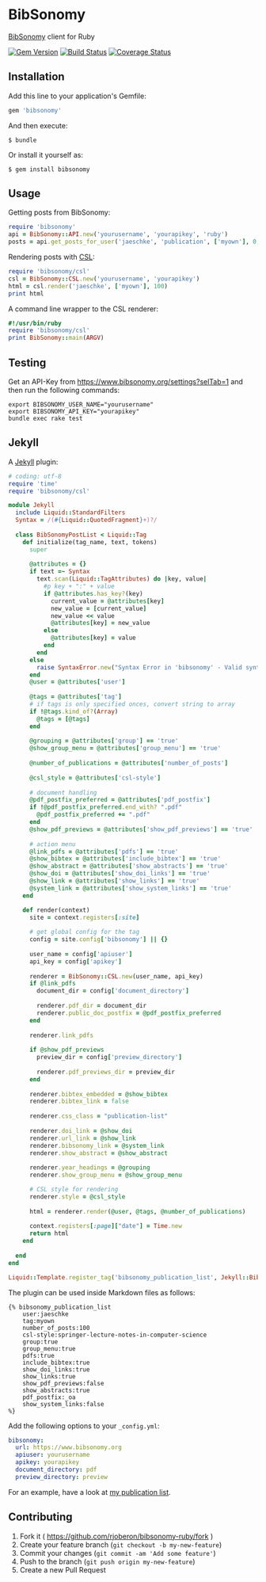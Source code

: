 # BibSonomy

[BibSonomy](https://www.bibsonomy.org/) client for Ruby

[![Gem Version](https://badge.fury.io/rb/bibsonomy.svg)](http://badge.fury.io/rb/bibsonomy)
[![Build Status](https://travis-ci.org/rjoberon/bibsonomy-ruby.svg?branch=master)](https://travis-ci.org/rjoberon/bibsonomy-ruby)
[![Coverage Status](https://coveralls.io/repos/rjoberon/bibsonomy-ruby/badge.svg)](https://coveralls.io/r/rjoberon/bibsonomy-ruby)

## Installation

Add this line to your application's Gemfile:

```ruby
gem 'bibsonomy'
```

And then execute:

    $ bundle

Or install it yourself as:

    $ gem install bibsonomy

## Usage

Getting posts from BibSonomy:

```ruby
require 'bibsonomy'
api = BibSonomy::API.new('yourusername', 'yourapikey', 'ruby')
posts = api.get_posts_for_user('jaeschke', 'publication', ['myown'], 0, 20)
```

Rendering posts with [CSL](http://citationstyles.org/):

```ruby
require 'bibsonomy/csl'
csl = BibSonomy::CSL.new('yourusername', 'yourapikey')
html = csl.render('jaeschke', ['myown'], 100)
print html
```

A command line wrapper to the CSL renderer:

```ruby
#!/usr/bin/ruby
require 'bibsonomy/csl'
print BibSonomy::main(ARGV)
```

## Testing

Get an API-Key from <https://www.bibsonomy.org/settings?selTab=1> and
then run the following commands:

```shell
export BIBSONOMY_USER_NAME="yourusername"
export BIBSONOMY_API_KEY="yourapikey"
bundle exec rake test
```

## Jekyll

A [Jekyll](http://jekyllrb.com/) plugin:

```ruby
# coding: utf-8
require 'time'
require 'bibsonomy/csl'

module Jekyll
  include Liquid::StandardFilters
  Syntax = /(#{Liquid::QuotedFragment}+)?/
  
  class BibSonomyPostList < Liquid::Tag
    def initialize(tag_name, text, tokens)
      super
      
      @attributes = {}
      if text =~ Syntax
        text.scan(Liquid::TagAttributes) do |key, value|
          #p key + ":" + value
          if @attributes.has_key?(key)
            current_value = @attributes[key]
            new_value = [current_value]
            new_value << value
            @attributes[key] = new_value
          else
            @attributes[key] = value
          end
        end
      else
        raise SyntaxError.new("Syntax Error in 'bibsonomy' - Valid syntax: bibsonomy user:x tag:x number_of_posts:x]")
      end
      @user = @attributes['user']
      
      @tags = @attributes['tag']
      # if tags is only specified onces, convert string to array
      if !@tags.kind_of?(Array)
        @tags = [@tags]
      end
      
      @grouping = @attributes['group'] == 'true'
      @show_group_menu = @attributes['group_menu'] == 'true'
      
      @number_of_publications = @attributes['number_of_posts']
      
      @csl_style = @attributes['csl-style']
      
      # document handling
      @pdf_postfix_preferred = @attributes['pdf_postfix']
      if !@pdf_postfix_preferred.end_with? ".pdf"
        @pdf_postfix_preferred += ".pdf"
      end
      @show_pdf_previews = @attributes['show_pdf_previews'] == 'true'
      
      # action menu
      @link_pdfs = @attributes['pdfs'] == 'true'
      @show_bibtex = @attributes['include_bibtex'] == 'true'
      @show_abstract = @attributes['show_abstracts'] == 'true'
      @show_doi = @attributes['show_doi_links'] == 'true'
      @show_link = @attributes['show_links'] == 'true'
      @system_link = @attributes['show_system_links'] == 'true'
    end

    def render(context)
      site = context.registers[:site]
      
      # get global config for the tag
      config = site.config['bibsonomy'] || {}
      
      user_name = config['apiuser']
      api_key = config['apikey']
      
      renderer = BibSonomy::CSL.new(user_name, api_key)
      if @link_pdfs
        document_dir = config['document_directory']
        
        renderer.pdf_dir = document_dir
        renderer.public_doc_postfix = @pdf_postfix_preferred
      end
      
      renderer.link_pdfs
      
      if @show_pdf_previews
        preview_dir = config['preview_directory']
        
        renderer.pdf_previews_dir = preview_dir
      end
      
      renderer.bibtex_embedded = @show_bibtex
      renderer.bibtex_link = false
      
      renderer.css_class = "publication-list"
      
      renderer.doi_link = @show_doi
      renderer.url_link = @show_link
      renderer.bibsonomy_link = @system_link
      renderer.show_abstract = @show_abstract
      
      renderer.year_headings = @grouping
      renderer.show_group_menu = @show_group_menu

      # CSL style for rendering
      renderer.style = @csl_style
      
      html = renderer.render(@user, @tags, @number_of_publications)
      
      context.registers[:page]["date"] = Time.new
      return html
    end
    
  end
end

Liquid::Template.register_tag('bibsonomy_publication_list', Jekyll::BibSonomyPostList)
```

The plugin can be used inside Markdown files as follows:

```Liquid
{% bibsonomy_publication_list
	user:jaeschke
	tag:myown
	number_of_posts:100
	csl-style:springer-lecture-notes-in-computer-science
	group:true
	group_menu:true
	pdfs:true
	include_bibtex:true
	show_doi_links:true
	show_links:true
	show_pdf_previews:false
	show_abstracts:true
	pdf_postfix:_oa
	show_system_links:false
%}
```

Add the following options to your `_config.yml`:

```YAML
bibsonomy:
  url: https://www.bibsonomy.org
  apiuser: yourusername
  apikey: yourapikey
  document_directory: pdf
  preview_directory: preview
```

For an example, have a look at [my publication list](http://www.kbs.uni-hannover.de/~jaeschke/publications.html).


## Contributing

1. Fork it ( https://github.com/rjoberon/bibsonomy-ruby/fork )
2. Create your feature branch (`git checkout -b my-new-feature`)
3. Commit your changes (`git commit -am 'Add some feature'`)
4. Push to the branch (`git push origin my-new-feature`)
5. Create a new Pull Request

